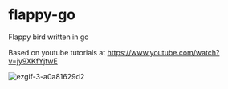 # flappy-go
Flappy bird written in go

Based on youtube tutorials at https://www.youtube.com/watch?v=jy9XKfYjtwE

![ezgif-3-a0a81629d2](https://user-images.githubusercontent.com/2001668/147393011-b649dac3-926b-4e0f-92cb-1c34fe0d6d1a.gif)
